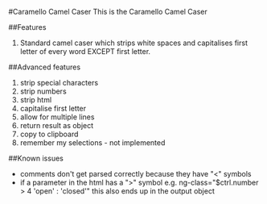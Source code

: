 #Caramello Camel Caser
This is the Caramello Camel Caser

##Features
1. Standard camel caser which strips white spaces and capitalises first letter of every word EXCEPT first letter.

##Advanced features
1. strip special characters
2. strip numbers
3. strip html
4. capitalise first letter
5. allow for multiple lines
6. return result as object
7. copy to clipboard
8. remember my selections - not implemented

##Known issues
- comments don't get parsed correctly because they have "<" symbols
- if a parameter in the html has a ">" symbol e.g. ng-class="$ctrl.number > 4 'open' : 'closed'"
  this also ends up in the output object